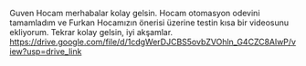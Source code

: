 Guven Hocam merhabalar kolay gelsin. Hocam otomasyon odevini tamamladım ve Furkan Hocamızın önerisi üzerine testin kısa bir videosunu ekliyorum. Tekrar kolay gelsin, iyi akşamlar.
https://drive.google.com/file/d/1cdgWerDJCBS5ovbZVOhln_G4CZC8AlwP/view?usp=drive_link
